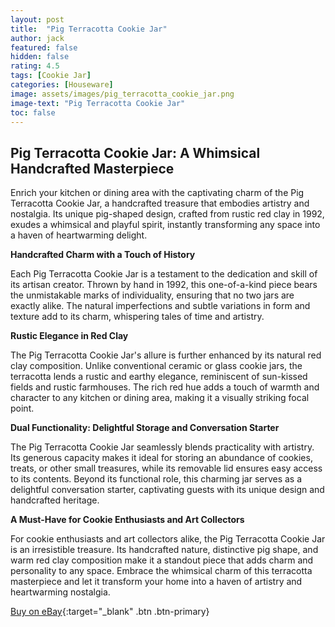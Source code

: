 ```yaml
---
layout: post
title:  "Pig Terracotta Cookie Jar"
author: jack
featured: false
hidden: false
rating: 4.5
tags: [Cookie Jar]
categories: [Houseware]
image: assets/images/pig_terracotta_cookie_jar.png
image-text: "Pig Terracotta Cookie Jar"
toc: false
---
```


## Pig Terracotta Cookie Jar: A Whimsical Handcrafted Masterpiece

Enrich your kitchen or dining area with the captivating charm of the Pig Terracotta Cookie Jar, a handcrafted treasure that embodies artistry and nostalgia. Its unique pig-shaped design, crafted from rustic red clay in 1992, exudes a whimsical and playful spirit, instantly transforming any space into a haven of heartwarming delight.

__Handcrafted Charm with a Touch of History__

Each Pig Terracotta Cookie Jar is a testament to the dedication and skill of its artisan creator. Thrown by hand in 1992, this one-of-a-kind piece bears the unmistakable marks of individuality, ensuring that no two jars are exactly alike. The natural imperfections and subtle variations in form and texture add to its charm, whispering tales of time and artistry.

__Rustic Elegance in Red Clay__

The Pig Terracotta Cookie Jar's allure is further enhanced by its natural red clay composition. Unlike conventional ceramic or glass cookie jars, the terracotta lends a rustic and earthy elegance, reminiscent of sun-kissed fields and rustic farmhouses. The rich red hue adds a touch of warmth and character to any kitchen or dining area, making it a visually striking focal point.

__Dual Functionality: Delightful Storage and Conversation Starter__

The Pig Terracotta Cookie Jar seamlessly blends practicality with artistry. Its generous capacity makes it ideal for storing an abundance of cookies, treats, or other small treasures, while its removable lid ensures easy access to its contents. Beyond its functional role, this charming jar serves as a delightful conversation starter, captivating guests with its unique design and handcrafted heritage.

__A Must-Have for Cookie Enthusiasts and Art Collectors__

For cookie enthusiasts and art collectors alike, the Pig Terracotta Cookie Jar is an irresistible treasure. Its handcrafted nature, distinctive pig shape, and warm red clay composition make it a standout piece that adds charm and personality to any space. Embrace the whimsical charm of this terracotta masterpiece and let it transform your home into a haven of artistry and heartwarming nostalgia.

[Buy on eBay](https://ebay.us/sHEoBq){:target="_blank" .btn .btn-primary}
